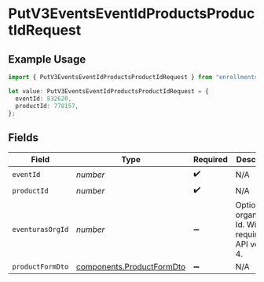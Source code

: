 # PutV3EventsEventIdProductsProductIdRequest

## Example Usage

```typescript
import { PutV3EventsEventIdProductsProductIdRequest } from "enrollments-sdk/models/operations";

let value: PutV3EventsEventIdProductsProductIdRequest = {
  eventId: 832620,
  productId: 778157,
};
```

## Fields

| Field                                                                  | Type                                                                   | Required                                                               | Description                                                            |
| ---------------------------------------------------------------------- | ---------------------------------------------------------------------- | ---------------------------------------------------------------------- | ---------------------------------------------------------------------- |
| `eventId`                                                              | *number*                                                               | :heavy_check_mark:                                                     | N/A                                                                    |
| `productId`                                                            | *number*                                                               | :heavy_check_mark:                                                     | N/A                                                                    |
| `eventurasOrgId`                                                       | *number*                                                               | :heavy_minus_sign:                                                     | Optional organization Id. Will be required in API version 4.           |
| `productFormDto`                                                       | [components.ProductFormDto](../../models/components/productformdto.md) | :heavy_minus_sign:                                                     | N/A                                                                    |